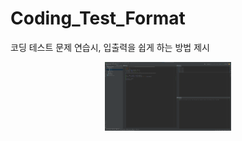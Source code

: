 # Coding_Test_Format
코딩 테스트 문제 연습시, 입출력을 쉽게 하는 방법 제시


<p align="center">
  <img width="40%" height="40%" src="https://github.com/RoBoTics-JHJ/Coding_Test_Format/blob/main/example_image/example_pycharm.png">
</p>
